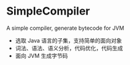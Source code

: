 # SimpleCompiler

A simple compiler, generate bytecode for JVM

+ 选取 Java 语言的子集，支持简单的面向对象
+ 词法、语法、语义分析，代码优化，代码生成
+ 面向 JVM 生成字节码
